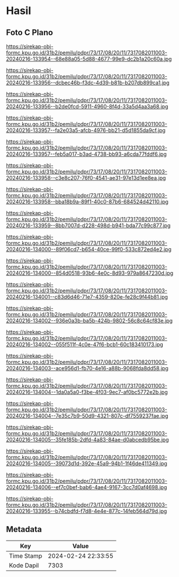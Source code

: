 # Hasil

## Foto C Plano

https://sirekap-obj-formc.kpu.go.id/31b2/pemilu/pdpr/73/17/08/20/11/7317082011003-20240216-133954--68e88a05-5d88-4677-99e9-dc2b1a20c60a.jpg

https://sirekap-obj-formc.kpu.go.id/31b2/pemilu/pdpr/73/17/08/20/11/7317082011003-20240216-133956--dcbec46b-f3dc-4d39-b81b-b207db899ca1.jpg

https://sirekap-obj-formc.kpu.go.id/31b2/pemilu/pdpr/73/17/08/20/11/7317082011003-20240216-133956--b2de0fcd-5911-4960-8f4d-33a5d4aa3a68.jpg

https://sirekap-obj-formc.kpu.go.id/31b2/pemilu/pdpr/73/17/08/20/11/7317082011003-20240216-133957--fa2e03a5-afcb-4976-bb21-d5d1855da9cf.jpg

https://sirekap-obj-formc.kpu.go.id/31b2/pemilu/pdpr/73/17/08/20/11/7317082011003-20240216-133957--feb5a017-b3ad-4738-bb93-a6cda77fddf6.jpg

https://sirekap-obj-formc.kpu.go.id/31b2/pemilu/pdpr/73/17/08/20/11/7317082011003-20240216-133958--c3e8c207-76f0-4541-ae31-97e13d1ee8ea.jpg

https://sirekap-obj-formc.kpu.go.id/31b2/pemilu/pdpr/73/17/08/20/11/7317082011003-20240216-133958--bba18b9a-89f1-40c0-87b6-684524d42110.jpg

https://sirekap-obj-formc.kpu.go.id/31b2/pemilu/pdpr/73/17/08/20/11/7317082011003-20240216-133959--8bb7007d-d228-498d-b941-bda77c99c877.jpg

https://sirekap-obj-formc.kpu.go.id/31b2/pemilu/pdpr/73/17/08/20/11/7317082011003-20240216-134000--89f06cd7-b654-40ce-99f0-533c872ed4e2.jpg

https://sirekap-obj-formc.kpu.go.id/31b2/pemilu/pdpr/73/17/08/20/11/7317082011003-20240216-134000--854d0518-93b6-4e0c-8d93-979a8647230d.jpg

https://sirekap-obj-formc.kpu.go.id/31b2/pemilu/pdpr/73/17/08/20/11/7317082011003-20240216-134001--c83d6d46-71e7-4359-820e-fe28c9f44b81.jpg

https://sirekap-obj-formc.kpu.go.id/31b2/pemilu/pdpr/73/17/08/20/11/7317082011003-20240216-134002--936e0a3b-ba5b-424b-9802-56c8c64cf83e.jpg

https://sirekap-obj-formc.kpu.go.id/31b2/pemilu/pdpr/73/17/08/20/11/7317082011003-20240216-134002--055f511f-4c0e-47f6-bcb1-60c183410173.jpg

https://sirekap-obj-formc.kpu.go.id/31b2/pemilu/pdpr/73/17/08/20/11/7317082011003-20240216-134003--ace956d1-fb70-4e16-a88b-9068fda8dd58.jpg

https://sirekap-obj-formc.kpu.go.id/31b2/pemilu/pdpr/73/17/08/20/11/7317082011003-20240216-134004--1da0a5a0-f3be-4f03-9ec7-af0bc5772e2b.jpg

https://sirekap-obj-formc.kpu.go.id/31b2/pemilu/pdpr/73/17/08/20/11/7317082011003-20240216-134004--7e35c7b9-50d9-4321-807c-df7559237fae.jpg

https://sirekap-obj-formc.kpu.go.id/31b2/pemilu/pdpr/73/17/08/20/11/7317082011003-20240216-134005--35fe185b-2dfd-4a83-84ae-d0abcedb95be.jpg

https://sirekap-obj-formc.kpu.go.id/31b2/pemilu/pdpr/73/17/08/20/11/7317082011003-20240216-134005--39073d1d-392e-45a9-94b1-1f46de411349.jpg

https://sirekap-obj-formc.kpu.go.id/31b2/pemilu/pdpr/73/17/08/20/11/7317082011003-20240216-134006--ef7c0bef-bab6-4ae4-9167-3cc7d0af4698.jpg

https://sirekap-obj-formc.kpu.go.id/31b2/pemilu/pdpr/73/17/08/20/11/7317082011003-20240216-133955--b74cbdfd-f7d8-4e4e-877c-14feb564d79d.jpg


## Metadata

| Key        | Value               |
| ---------- | ------------------- |
| Time Stamp | 2024-02-24 22:33:55 |
| Kode Dapil | 7303                |



